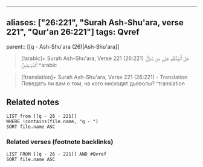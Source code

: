 
---
aliases: ["26:221", "Surah Ash-Shu'ara, verse 221", "Qur'an 26:221"]
tags: Qvref
---

parent:: [[q - Ash-Shu'ara (26)|Ash-Shu'ara]]

> [!arabic]+ Surah Ash-Shu'ara, Verse 221 (26:221)
> <span class="quran-arabic">هَلْ أُنَبِّئُكُمْ عَلَىٰ مَن تَنَزَّلُ ٱلشَّيَـٰطِينُ</span>
^arabic

> [!translation]+ Surah Ash-Shu'ara, Verse 221 (26:221) - Translation
> Поведать ли вам о том, на кого нисходят дьяволы?
^translation



## Related notes
```dataview
LIST from [[q - 26 - 221]]
WHERE !contains(file.name, "q - ")
SORT file.name ASC
```

### Related verses (footnote backlinks)
```dataview
LIST FROM [[q - 26 - 221]] AND #Qvref
SORT file.name ASC
```

